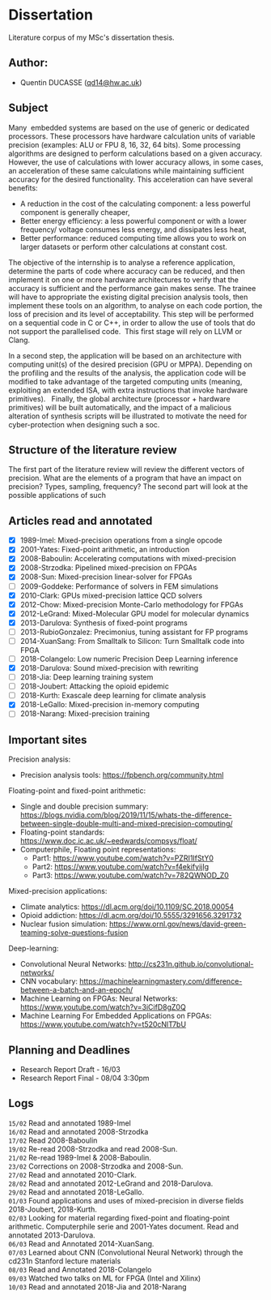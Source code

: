 # Dissertation
Literature corpus of my MSc's dissertation thesis.

## Author:
- Quentin DUCASSE (qd14@hw.ac.uk)

## Subject

Many  embedded systems are based on the use of generic or dedicated processors.
These processors have hardware calculation units of variable precision (examples:
ALU or FPU 8, 16, 32, 64 bits).
Some processing algorithms are designed to perform calculations based on a given
accuracy. However, the use of calculations with lower accuracy allows, in some
cases, an acceleration of these same calculations while maintaining sufficient
accuracy for the desired functionality. This acceleration can have several
benefits:
- A reduction in the cost of the calculating component: a less powerful component
is generally cheaper,
- Better energy efficiency: a less powerful component or with a lower frequency/
voltage consumes less energy, and dissipates less heat,
- Better performance: reduced computing time allows you to work on larger datasets
or perform other calculations at constant cost.

The objective of the internship is to analyse a reference application, determine
the parts of code where accuracy can be reduced, and then implement it on one or
more hardware architectures to verify that the accuracy is sufficient and the
performance gain makes sense.
The trainee will have to appropriate the existing digital precision analysis
tools, then implement these tools on an algorithm, to analyse on each code
portion, the loss of precision and its level of acceptability. This step will be
performed on a sequential code in C or C++, in order to allow the use of tools
that do not support the parallelised code.  This first stage will rely on LLVM
or Clang.

In a second step, the application will be based on an architecture with computing
unit(s) of the desired precision (GPU or MPPA). Depending on the profiling and
the results of the analysis, the application code will be modified to take
advantage of the targeted computing units (meaning, exploiting an extended ISA,
with extra instructions that invoke hardware primitives).  
Finally, the global architecture (processor + hardware primitives) will be built
automatically, and the impact of a malicious alteration of synthesis scripts will
be illustrated to motivate the need for cyber-protection when designing such a soc.

## Structure of the literature review
The first part of the literature review will review the different vectors of
precision. What are the elements of a program that have an impact on precision?
Types, sampling, frequency?
The second part will look at the possible applications of such

## Articles read and annotated

- [X] 1989-Imel: Mixed-precision operations from a single opcode
- [X] 2001-Yates: Fixed-point arithmetic, an introduction
- [X] 2008-Baboulin: Accelerating computations with mixed-precision
- [X] 2008-Strzodka: Pipelined mixed-precision on FPGAs
- [X] 2008-Sun: Mixed-precision linear-solver for FPGAs
- [ ] 2009-Goddeke: Performance of solvers in FEM simulations
- [X] 2010-Clark: GPUs mixed-precision lattice QCD solvers
- [X] 2012-Chow: Mixed-precision Monte-Carlo methodology for FPGAs
- [X] 2012-LeGrand: Mixed-Molecular GPU model for molecular dynamics
- [X] 2013-Darulova: Synthesis of fixed-point programs
- [ ] 2013-RubioGonzalez: Precimonius, tuning assistant for FP programs
- [ ] 2014-XuanSang: From Smalltalk to Silicon: Turn Smalltalk code into FPGA
- [ ] 2018-Colangelo: Low numeric Precision Deep Learning inference
- [X] 2018-Darulova: Sound mixed-precision with rewriting
- [ ] 2018-Jia: Deep learning training system
- [ ] 2018-Joubert: Attacking the opioid epidemic
- [ ] 2018-Kurth: Exascale deep learning for climate analysis
- [X] 2018-LeGallo: Mixed-precision in-memory computing
- [ ] 2018-Narang: Mixed-precision training

## Important sites
Precision analysis:
- Precision analysis tools: https://fpbench.org/community.html

Floating-point and fixed-point arithmetic:
- Single and double precision summary: https://blogs.nvidia.com/blog/2019/11/15/whats-the-difference-between-single-double-multi-and-mixed-precision-computing/
- Floating-point standards: https://www.doc.ic.ac.uk/~eedwards/compsys/float/
- Computerphile, Floating point representations:
  - Part1: https://www.youtube.com/watch?v=PZRI1IfStY0
  - Part2: https://www.youtube.com/watch?v=f4ekifyijIg
  - Part3: https://www.youtube.com/watch?v=782QWNOD_Z0

Mixed-precision applications:
- Climate analytics: https://dl.acm.org/doi/10.1109/SC.2018.00054
- Opioid addiction: https://dl.acm.org/doi/10.5555/3291656.3291732
- Nuclear fusion simulation: https://www.ornl.gov/news/david-green-teaming-solve-questions-fusion

Deep-learning:
- Convolutional Neural Networks: http://cs231n.github.io/convolutional-networks/
- CNN vocabulary: https://machinelearningmastery.com/difference-between-a-batch-and-an-epoch/
- Machine Learning on FPGAs: Neural Networks: https://www.youtube.com/watch?v=3iCifD8gZ0Q
- Machine Learning For Embedded Applications on FPGAs: https://www.youtube.com/watch?v=t520cNlT7bU

## Planning and Deadlines

- Research Report Draft - 16/03
- Research Report Final - 08/04 3:30pm

## Logs
`15/02` Read and annotated 1989-Imel  
`16/02` Read and annotated 2008-Strzodka  
`17/02` Read 2008-Baboulin  
`19/02` Re-read 2008-Strzodka and read 2008-Sun.  
`21/02` Re-read 1989-Imel & 2008-Baboulin.  
`23/02` Corrections on 2008-Strzodka and 2008-Sun.  
`27/02` Read and annotated 2010-Clark.  
`28/02` Read and annotated 2012-LeGrand and 2018-Darulova.  
`29/02` Read and annotated 2018-LeGallo.  
`01/03` Found applications and uses of mixed-precision in diverse fields
2018-Joubert, 2018-Kurth.  
`02/03` Looking for material regarding fixed-point and floating-point
arithmetic. Computerphile serie and 2001-Yates document.
Read and annotated 2013-Darulova.  
`06/03` Read and Annotated 2014-XuanSang.  
`07/03` Learned about CNN (Convolutional Neural Network) through the cd231n Stanford
lecture materials  
`08/03` Read and Annotated 2018-Colangelo  
`09/03` Watched two talks on ML for FPGA (Intel and Xilinx)  
`10/03` Read and annotated 2018-Jia and 2018-Narang
